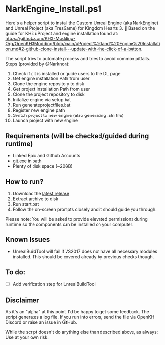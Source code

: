 # NarkEngine_Install.ps1

Here's a helper script to install the Custom Unreal Engine (aka NarkEngine) and Unreal Project (aka TresGame) for Kingdom Hearts 3. 🙂 Based on the guide for KH3 uProject and engine installation found at:
https://github.com/KH3-Modding-Org/OpenKH3Modding/blob/main/uProject%20and%20Engine%20Installation.md#2-github-clone-install---update-with-the-click-of-a-button. 

The script tries to automate process and tries to avoid common pitfalls. Steps (provided by @Narknon):
1) Check if git is installed or guide users to the DL page
2) Get engine installation Path from user
3) Clone the engine repository to disk
4) Get project installation Path from user
5) Clone the project repository to disk
6) Initalize engine via setup.bat
7) Run generateprojectfiles.bat
8) Register new engine path
9) Switch project to new engine (also generating .sln file)
10) Launch project with new engine

## Requirements (will be checked/guided during runtime)
- Linked Epic and Github Accounts
- git.exe in path
- Plenty of disk space (~20GB)

## How to run?
1) Download the [latest release](https://github.com/Minty123/OpenKH3Modding/releases/latest/download/NarkEngine_Install.zip)
2) Extract archive to disk
3) Run start.bat
4) Follow the on-screen prompts closely and it should guide you through.

Please note: You will be asked to provide elevated permissions during runtime so the components can be installed on your computer. 

## Known Issues
- UnrealBuildTool will fail if VS2017 does not have all necessary modules installed. This should be covered already by previous checks though.

## To do:
- [ ] Add verification step for UnrealBuildTool

## Disclaimer
As it's an "alpha" at this point, I'd be happy to get some feedback. The script generates a log file. If you run into errors, send the file via OpenKH Discord or raise an issue in GitHub.

While the script doesn't do anything else than described above, as always: Use at your own risk.